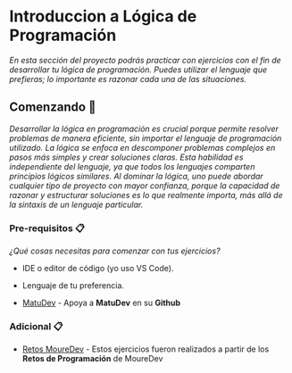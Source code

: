 # Introduccion a Lógica de Programación

_En esta sección del proyecto podrás practicar con ejercicios con el fin de desarrollar tu lógica de programación. Puedes utilizar el lenguaje que prefieras; lo importante es razonar cada una de las situaciones._

## Comenzando 🚀

_Desarrollar la lógica en programación es crucial porque permite resolver problemas de manera eficiente, sin importar el lenguaje de programación utilizado. La lógica se enfoca en descomponer problemas complejos en pasos más simples y crear soluciones claras. Esta habilidad es independiente del lenguaje, ya que todos los lenguajes comparten principios lógicos similares. Al dominar la lógica, uno puede abordar cualquier tipo de proyecto con mayor confianza, porque la capacidad de razonar y estructurar soluciones es lo que realmente importa, más allá de la sintaxis de un lenguaje particular._

### Pre-requisitos 📋

_¿Qué cosas necesitas para comenzar con tus ejercicios?_

- IDE o editor de código (yo uso VS Code).
- Lenguaje de tu preferencia.

- [MatuDev](https://github.com/soymatudev) - Apoya a **MatuDev** en su **Github**

### Adicional 📋

- [Retos MoureDev](https://retosdeprogramacion.com/ejercicios/) - Estos ejercicios fueron realizados a partir de los **Retos de Programación** de MoureDev
